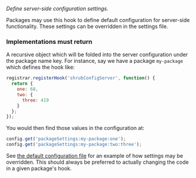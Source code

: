 *Define server-side configuration settings.*

Packages may use this hook to define default configuration for server-side
functionality. These settings can be overridden in the settings file.

<h3>Implementations must return</h3>

A recursive object which will be folded into the server configuration under
the package name key. For instance, say we have a package `my-package` which
defines the hook like:

```javascript
registrar.registerHook('shrubConfigServer', function() {
  return {
    one: 68,
    two: {
      three: 419
    }
  };
});
```

You would then find those values in the configuration at:

```javascript
config.get('packageSettings:my-package:one');
config.get('packageSettings:my-package:two:three');
```

See [the default configuration file](../source/config/default.settings) for
an example of how settings may be overridden. This should always be preferred
to actually changing the code in a given package's hook.
